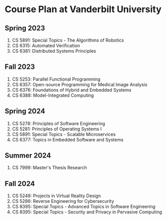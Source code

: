 # Course Plan at Vanderbilt University

## Spring 2023 
1. CS 5891: Special Topics - The Algorithms of Robotics
2. CS 6315: Automated Verification
3. CS 6381: Distributed Systems Principles

## Fall 2023 
1. CS 5253: Parallel Functional Programming
2. CS 6357: Open-source Programming for Medical Image Analysis
3. CS 6376: Foundations of Hybrid and Embedded Systems
4. CS 6388: Model-Integrated Computing

## Spring 2024 
1. CS 5278: Principles of Software Engineering
2. CS 5281: Principles of Operating Systems I
3. CS 5891: Special Topics - Scalable Microservices
4. CS 6377: Topics in Embedded Software and Systems

## Summer 2024
1. CS 7999: Master's Thesis Research

## Fall 2024
1. CS 5249: Projects in Virtual Reality Design
2. CS 5286: Reverse Engineering for Cybersecurity
3. CS 8395: Special Topics - Advanced Topics in Software Engineering
4. CS 8395: Special Topics - Security and Privacy in Pervasive Computing
